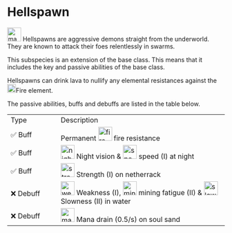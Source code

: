 # Hellspawn

<img src="item_magma_cream.png" alt="magma_cream" width="32" style="inline" title="Magma Cream"/> Hellspawns are aggressive demons straight from the underworld. They are known to attack their foes relentlessly in swarms.

<tip>This subspecies is an extension of the base class. This means that it includes the key and passive abilities of the base class.</tip>

<chapter title="Key Ability"/>

Hellspawns can drink lava to nullify any elemental resistances against the <format color="IndianRed"><img src="icon_fire.png" alt="icon_fire" style="inline" width="20" title="Fire Icon"/>Fire</format> element.

<chapter title="Passive Abilities">

The passive abilities, buffs and debuffs are listed in the table below.

<table>
    <tr>
        <td width="100">Type</td>
        <td>Description</td>
    </tr>
    <tr>
        <td>✅ Buff</td>
        <td>Permanent <img src="icon_fire_resistance.png" alt="fire_resistance_icon" width="32" style="inline" title="Fire resistance"/> fire resistance</td>
    </tr>
    <tr>
        <td>✅ Buff</td>
        <td><img src="icon_night_vision.png" alt="night_vision_icon" width="32" style="inline" title="Night vision"/> Night vision & <img src="icon_speed.png" alt="speed_icon" width="32" style="inline" title="Speed"/> speed (I) at night</td>
    </tr>
    <tr>
        <td>✅ Buff</td>
        <td><img src="icon_strength.png" alt="strength_icon" width="32" style="inline" title="Strength"/> Strength (I) on netherrack</td>
    </tr>
    <tr>
        <td>❌ Debuff</td>
        <td><img src="icon_weakness.png" alt="weakness_icon" width="32" style="inline" title="Weakness"/> Weakness (I), <img src="icon_mining_fatigue.png" alt="mining_fatigue_icon" width="32" style="inline" title="Mining Fatigue"/> mining fatigue (II) & <img src="icon_slowness.png" alt="slowness_icon" width="32" style="inline" title="Slowness"/> Slowness (II) in water</td>
    </tr>
    <tr>
        <td>❌ Debuff</td>
        <td><img src="icon_mana.png" alt="mana_icon" width="32" style="inline" title="Mana"/> Mana drain (0.5/s) on soul sand</td>
    </tr>
</table>

</chapter>